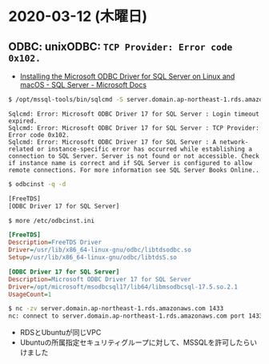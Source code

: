 # 2020-03-12 (木曜日)

##  ODBC: unixODBC: `TCP Provider: Error code 0x102.`

- [Installing the Microsoft ODBC Driver for SQL Server on Linux and macOS - SQL Server - Microsoft Docs](https://docs.microsoft.com/en-us/sql/connect/odbc/linux-mac/installing-the-microsoft-odbc-driver-for-sql-server?view=sql-server-2017)


~~~bash
$ /opt/mssql-tools/bin/sqlcmd -S server.domain.ap-northeast-1.rds.amazonaws.com -U user -P userpassword
~~~

~~~
Sqlcmd: Error: Microsoft ODBC Driver 17 for SQL Server : Login timeout expired.
Sqlcmd: Error: Microsoft ODBC Driver 17 for SQL Server : TCP Provider: Error code 0x102.
Sqlcmd: Error: Microsoft ODBC Driver 17 for SQL Server : A network-related or instance-specific error has occurred while establishing a connection to SQL Server. Server is not found or not accessible. Check if instance name is correct and if SQL Server is configured to allow remote connections. For more information see SQL Server Books Online..
~~~

~~~bash
$ odbcinst -q -d

[FreeTDS]
[ODBC Driver 17 for SQL Server]
~~~


~~~bash
$ more /etc/odbcinst.ini 
~~~

~~~ini
[FreeTDS]
Description=FreeTDS Driver
Driver=/usr/lib/x86_64-linux-gnu/odbc/libtdsodbc.so
Setup=/usr/lib/x86_64-linux-gnu/odbc/libtdsS.so

[ODBC Driver 17 for SQL Server]
Description=Microsoft ODBC Driver 17 for SQL Server
Driver=/opt/microsoft/msodbcsql17/lib64/libmsodbcsql-17.5.so.2.1
UsageCount=1
~~~

~~~bash
$ nc -zv server.domain.ap-northeast-1.rds.amazonaws.com 1433
nc: connect to server.domain.ap-northeast-1.rds.amazonaws.com port 1433 (tcp) failed: Connection timed out
~~~

- RDSとUbuntuが同じVPC
- Ubuntuの所属指定セキュリティグループに対して、MSSQLを許可したらいけました
